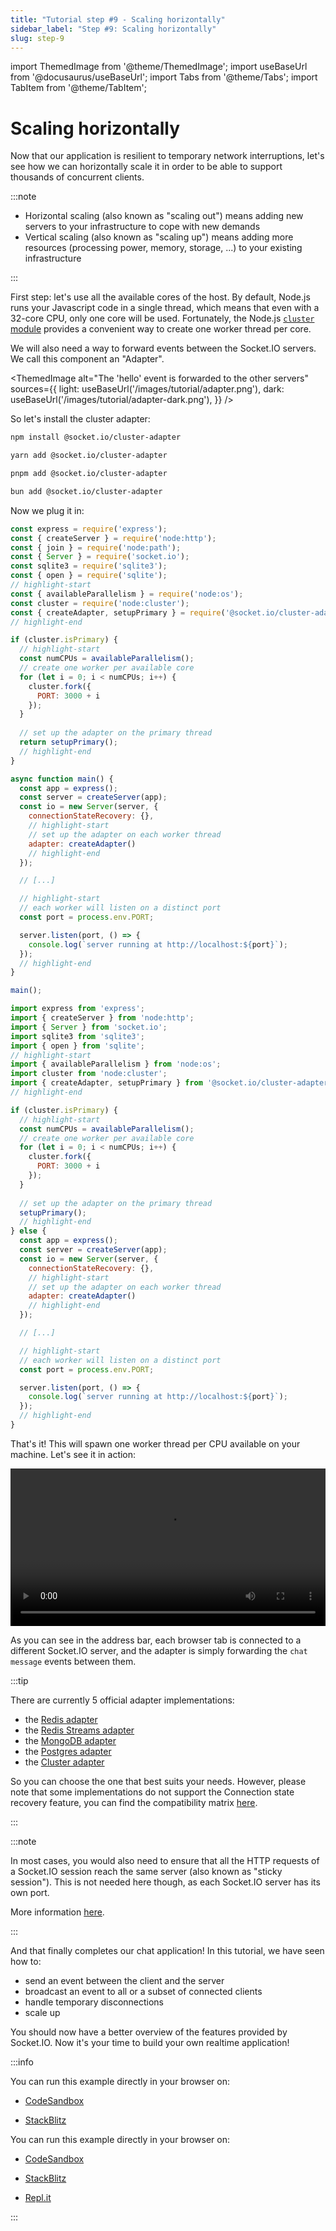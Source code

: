 ```yaml
---
title: "Tutorial step #9 - Scaling horizontally"
sidebar_label: "Step #9: Scaling horizontally"
slug: step-9
---
```


import ThemedImage from '@theme/ThemedImage';
import useBaseUrl from '@docusaurus/useBaseUrl';
import Tabs from '@theme/Tabs';
import TabItem from '@theme/TabItem';

# Scaling horizontally

Now that our application is resilient to temporary network interruptions, let's see how we can horizontally scale it in order to be able to support thousands of concurrent clients. 

:::note

- Horizontal scaling (also known as "scaling out") means adding new servers to your infrastructure to cope with new demands
- Vertical scaling (also known as "scaling up") means adding more resources (processing power, memory, storage, ...) to your existing infrastructure

:::

First step: let's use all the available cores of the host. By default, Node.js runs your Javascript code in a single thread, which means that even with a 32-core CPU, only one core will be used. Fortunately, the Node.js [`cluster` module](https://nodejs.org/api/cluster.html#cluster) provides a convenient way to create one worker thread per core.

We will also need a way to forward events between the Socket.IO servers. We call this component an "Adapter".

<ThemedImage
  alt="The 'hello' event is forwarded to the other servers"
  sources={{
    light: useBaseUrl('/images/tutorial/adapter.png'),
    dark: useBaseUrl('/images/tutorial/adapter-dark.png'),
  }}
/>

So let's install the cluster adapter:

<Tabs groupId="pm">
  <TabItem value="npm" label="NPM" default>

```sh
npm install @socket.io/cluster-adapter
```

  </TabItem>
  <TabItem value="yarn" label="Yarn">

```sh
yarn add @socket.io/cluster-adapter
```

  </TabItem>
  <TabItem value="pnpm" label="pnpm">

```sh
pnpm add @socket.io/cluster-adapter
```

  </TabItem>
  <TabItem value="bun" label="Bun">

```sh
bun add @socket.io/cluster-adapter
```

  </TabItem>
</Tabs>

Now we plug it in:

<Tabs groupId="lang">
  <TabItem value="cjs" label="CommonJS" default>

```js title="index.js"
const express = require('express');
const { createServer } = require('node:http');
const { join } = require('node:path');
const { Server } = require('socket.io');
const sqlite3 = require('sqlite3');
const { open } = require('sqlite');
// highlight-start
const { availableParallelism } = require('node:os');
const cluster = require('node:cluster');
const { createAdapter, setupPrimary } = require('@socket.io/cluster-adapter');
// highlight-end

if (cluster.isPrimary) {
  // highlight-start
  const numCPUs = availableParallelism();
  // create one worker per available core
  for (let i = 0; i < numCPUs; i++) {
    cluster.fork({
      PORT: 3000 + i
    });
  }
  
  // set up the adapter on the primary thread
  return setupPrimary();
  // highlight-end
}

async function main() {
  const app = express();
  const server = createServer(app);
  const io = new Server(server, {
    connectionStateRecovery: {},
    // highlight-start
    // set up the adapter on each worker thread
    adapter: createAdapter()
    // highlight-end
  });

  // [...]

  // highlight-start
  // each worker will listen on a distinct port
  const port = process.env.PORT;

  server.listen(port, () => {
    console.log(`server running at http://localhost:${port}`);
  });
  // highlight-end
}

main();
```

  </TabItem>
  <TabItem value="mjs" label="ES modules">

```js title="index.js"
import express from 'express';
import { createServer } from 'node:http';
import { Server } from 'socket.io';
import sqlite3 from 'sqlite3';
import { open } from 'sqlite';
// highlight-start
import { availableParallelism } from 'node:os';
import cluster from 'node:cluster';
import { createAdapter, setupPrimary } from '@socket.io/cluster-adapter';
// highlight-end

if (cluster.isPrimary) {
  // highlight-start
  const numCPUs = availableParallelism();
  // create one worker per available core
  for (let i = 0; i < numCPUs; i++) {
    cluster.fork({
      PORT: 3000 + i
    });
  }
  
  // set up the adapter on the primary thread
  setupPrimary();
  // highlight-end
} else {
  const app = express();
  const server = createServer(app);
  const io = new Server(server, {
    connectionStateRecovery: {},
    // highlight-start
    // set up the adapter on each worker thread
    adapter: createAdapter()
    // highlight-end
  });

  // [...]

  // highlight-start
  // each worker will listen on a distinct port
  const port = process.env.PORT;

  server.listen(port, () => {
    console.log(`server running at http://localhost:${port}`);
  });
  // highlight-end
}
```

  </TabItem>
</Tabs>

That's it! This will spawn one worker thread per CPU available on your machine. Let's see it in action:

<video controls width="100%"><source src="/videos/tutorial/scaling-up.mp4" /></video>

As you can see in the address bar, each browser tab is connected to a different Socket.IO server, and the adapter is simply forwarding the `chat message` events between them.

:::tip

There are currently 5 official adapter implementations:

- the [Redis adapter](../categories/05-Adapters/adapter-redis.md)
- the [Redis Streams adapter](../categories/05-Adapters/adapter-redis-streams.md)
- the [MongoDB adapter](../categories/05-Adapters/adapter-mongo.md)
- the [Postgres adapter](../categories/05-Adapters/adapter-postgres.md)
- the [Cluster adapter](../categories/05-Adapters/adapter-cluster.md)

So you can choose the one that best suits your needs. However, please note that some implementations do not support the Connection state recovery feature, you can find the compatibility matrix [here](../categories/01-Documentation/connection-state-recovery.md#compatibility-with-existing-adapters).

:::

:::note

In most cases, you would also need to ensure that all the HTTP requests of a Socket.IO session reach the same server (also known as "sticky session"). This is not needed here though, as each Socket.IO server has its own port.

More information [here](../categories/02-Server/using-multiple-nodes.md).

:::

And that finally completes our chat application! In this tutorial, we have seen how to:

- send an event between the client and the server
- broadcast an event to all or a subset of connected clients
- handle temporary disconnections
- scale up

You should now have a better overview of the features provided by Socket.IO. Now it's your time to build your own realtime application!

:::info

<Tabs groupId="lang">
  <TabItem value="cjs" label="CommonJS" default attributes={{ className: 'display-none' }}>

You can run this example directly in your browser on:

- [CodeSandbox](https://codesandbox.io/p/sandbox/github/socketio/chat-example/tree/cjs/step9?file=index.js)
- [StackBlitz](https://stackblitz.com/github/socketio/chat-example/tree/cjs/step9?file=index.js)


  </TabItem>
  <TabItem value="mjs" label="ES modules" attributes={{ className: 'display-none' }}>

You can run this example directly in your browser on:

- [CodeSandbox](https://codesandbox.io/p/sandbox/github/socketio/chat-example/tree/esm/step9?file=index.js)
- [StackBlitz](https://stackblitz.com/github/socketio/chat-example/tree/esm/step9?file=index.js)
- [Repl.it](https://replit.com/github/socketio/chat-example)


  </TabItem>
</Tabs>

:::
